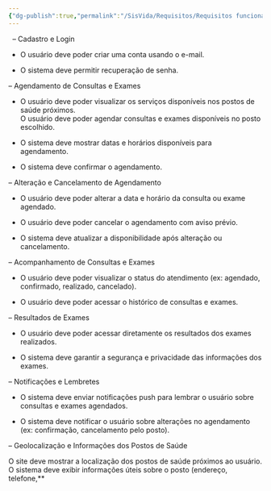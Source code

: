 ```yaml
---
{"dg-publish":true,"permalink":"/SisVida/Requisitos/Requisitos funcionais/"}
---
```


 
– Cadastro e Login

- O usuário deve poder criar uma conta usando o e-mail.
    
- O sistema deve permitir recuperação de senha.
    

– Agendamento de Consultas e Exames

- O usuário deve poder visualizar os serviços disponíveis nos postos de saúde próximos.  
    O usuário deve poder agendar consultas e exames disponíveis no posto escolhido. 
    
- O sistema deve mostrar datas e horários disponíveis para agendamento. 
    
- O sistema deve confirmar o agendamento.  
    

– Alteração e Cancelamento de Agendamento

- O usuário deve poder alterar a data e horário da consulta ou exame agendado. 
    
- O usuário deve poder cancelar o agendamento com aviso prévio. 
    
- O sistema deve atualizar a disponibilidade após alteração ou cancelamento.
    

– Acompanhamento de Consultas e Exames

- O usuário deve poder visualizar o status do atendimento (ex: agendado, confirmado, realizado, cancelado). 
    
- O usuário deve poder acessar o histórico de consultas e exames.  
      
    

– Resultados de Exames

- O usuário deve poder acessar diretamente os resultados dos exames realizados. 
    
- O sistema deve garantir a segurança e privacidade das informações dos exames.
    

– Notificações e Lembretes

- O sistema deve enviar notificações push para lembrar o usuário sobre consultas e exames agendados.
    
- O sistema deve notificar o usuário sobre alterações no agendamento (ex: confirmação, cancelamento pelo posto).
    

– Geolocalização e Informações dos Postos de Saúde

O site deve mostrar a localização dos postos de saúde próximos ao usuário.  
O sistema deve exibir informações úteis sobre o posto (endereço, telefone,**